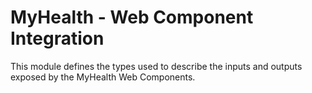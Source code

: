 # MyHealth - Web Component Integration

This module defines the types used to describe the inputs and outputs exposed by the MyHealth Web Components.

